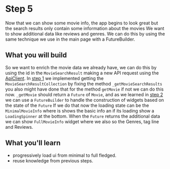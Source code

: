 # Step 5
Now that we can show some movie info, the app begins to look great but the search results only contain some information about the movies
We want to show additional data like reviews and genres. We can do this by using the same technique we use in the main page with a FutureBuilder.

## What you will build
So we want to enrich the movie data we already have, we can do this by using the id in the `MovieSearchResult` making a new API request using the [ApiClient](lib/services/api.dart).
In [step 1](step-1.md) we implemented getting the `MovieSearchResultCollection` by fixing the method `_getMovieSearchResults` you also might have done that for the method `getMovie` if not we can do this now.
`_getMovie` should return a `Future` of `Movie`, and as we learned in [step 2](step-2.md) we can use a `FutureBuilder` to handle the construction of widgets based on the state of the `Future`
If we do that now the loading state can be the `MinimalMovieInfo` where is shows the basic info an if its loading show a `LoadingSpinner` at the bottom.
When the `Future` returns the additional data we can show `FullMovieInfo` widget where we also so the Genres, tag line and Reviews.

## What you'll learn
* progressively load ui from minimal to full fledged.
* reuse knowledge from previous steps.
